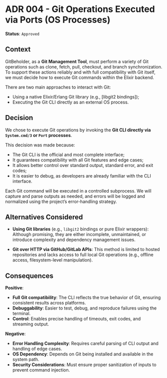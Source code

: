 # ADR 004 - Git Operations Executed via Ports (OS Processes)

**Status**: `Approved`

## Context

GitBeholder, as a **Git Management Tool**, must perform a variety of Git operations such as clone, fetch, pull, checkout, and branch synchronization. To support these actions reliably and with full compatibility with Git itself, we must decide how to execute Git commands within the Elixir backend.

There are two main approaches to interact with Git:

* Using a native Elixir/Erlang Git library (e.g., \[libgit2 bindings]);
* Executing the Git CLI directly as an external OS process.

## Decision

We chose to execute Git operations by invoking the **Git CLI directly via `System.cmd/3` or `Port` processes**.

This decision was made because:

* The Git CLI is the official and most complete interface;
* It guarantees compatibility with all Git features and edge cases;
* It allows better control over standard output, standard error, and exit codes;
* It is easier to debug, as developers are already familiar with the CLI interface.

Each Git command will be executed in a controlled subprocess. We will capture and parse outputs as needed, and errors will be logged and normalized using the project’s error-handling strategy.

## Alternatives Considered

* **Using Git libraries** (e.g., `libgit2` bindings or pure Elixir wrappers):
  Although promising, they are either incomplete, unmaintained, or introduce complexity and dependency management issues.

* **Git over HTTP via GitHub/GitLab APIs**:
  This method is limited to hosted repositories and lacks access to full local Git operations (e.g., offline access, filesystem-level manipulation).

## Consequences

**Positive**:

* **Full Git compatibility**: The CLI reflects the true behavior of Git, ensuring consistent results across platforms.
* **Debuggability**: Easier to test, debug, and reproduce failures using the terminal.
* **Control**: Enables precise handling of timeouts, exit codes, and streaming output.

**Negative**:

* **Error Handling Complexity**: Requires careful parsing of CLI output and handling of edge cases.
* **OS Dependency**: Depends on Git being installed and available in the system path.
* **Security Considerations**: Must ensure proper sanitization of inputs to prevent command injection.